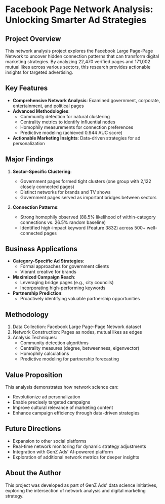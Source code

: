 # Facebook Page Network Analysis: Unlocking Smarter Ad Strategies

## Project Overview
This network analysis project explores the Facebook Large Page-Page Network to uncover hidden connection patterns that can transform digital marketing strategies. By analyzing 22,470 verified pages and 171,002 mutual likes across various sectors, this research provides actionable insights for targeted advertising.

## Key Features
- **Comprehensive Network Analysis**: Examined government, corporate, entertainment, and political pages
- **Advanced Methodologies**:
  - Community detection for natural clustering
  - Centrality metrics to identify influential nodes
  - Homophily measurements for connection preferences
  - Predictive modeling (achieved 0.944 AUC score)
- **Actionable Marketing Insights**: Data-driven strategies for ad personalization

## Major Findings
1. **Sector-Specific Clustering**:
   - Government pages formed tight clusters (one group with 2,122 closely connected pages)
   - Distinct networks for brands and TV shows
   - Government pages served as important bridges between sectors

2. **Connection Patterns**:
   - Strong homophily observed (88.5% likelihood of within-category connections vs. 26.5% random baseline)
   - Identified high-impact keyword (Feature 3832) across 500+ well-connected pages

## Business Applications
- **Category-Specific Ad Strategies**:
  - Formal approaches for government clients
  - Vibrant creative for brands
- **Maximized Campaign Reach**:
  - Leveraging bridge pages (e.g., city councils)
  - Incorporating high-performing keywords
- **Partnership Prediction**:
  - Proactively identifying valuable partnership opportunities

## Methodology
1. Data Collection: Facebook Large Page-Page Network dataset
2. Network Construction: Pages as nodes, mutual likes as edges
3. Analysis Techniques:
   - Community detection algorithms
   - Centrality measures (degree, betweenness, eigenvector)
   - Homophily calculations
   - Predictive modeling for partnership forecasting

## Value Proposition
This analysis demonstrates how network science can:
- Revolutionize ad personalization
- Enable precisely targeted campaigns
- Improve cultural relevance of marketing content
- Enhance campaign efficiency through data-driven strategies

## Future Directions
- Expansion to other social platforms
- Real-time network monitoring for dynamic strategy adjustments
- Integration with GenZ Ads' AI-powered platform
- Exploration of additional network metrics for deeper insights

## About the Author
This project was developed as part of GenZ Ads' data science initiatives, exploring the intersection of network analysis and digital marketing strategy.
